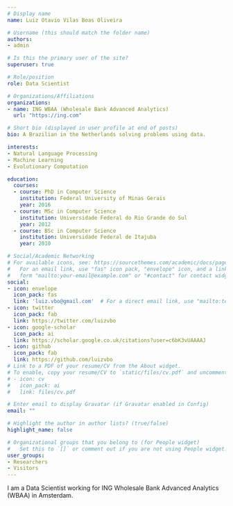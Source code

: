 ```yaml
---
# Display name
name: Luiz Otavio Vilas Boas Oliveira

# Username (this should match the folder name)
authors:
- admin

# Is this the primary user of the site?
superuser: true

# Role/position
role: Data Scientist

# Organizations/Affiliations
organizations:
- name: ING WBAA (Wholesale Bank Advanced Analytics)
  url: "https://ing.com"

# Short bio (displayed in user profile at end of posts)
bio: A Brazilian in the Netherlands solving problems using data.

interests:
- Natural Language Processing
- Machine Learning
- Evolutionary Computation

education:
  courses:
  - course: PhD in Computer Science
    institution: Federal University of Minas Gerais
    year: 2016
  - course: MSc in Computer Science
    institution: Universidade Federal do Rio Grande do Sul
    year: 2012
  - course: BSc in Computer Science
    institution: Universidade Federal de Itajuba
    year: 2010

# Social/Academic Networking
# For available icons, see: https://sourcethemes.com/academic/docs/page-builder/#icons
#   For an email link, use "fas" icon pack, "envelope" icon, and a link in the
#   form "mailto:your-email@example.com" or "#contact" for contact widget.
social:
- icon: envelope
  icon_pack: fas
  link: 'luiz.vbo@gmail.com'  # For a direct email link, use "mailto:test@example.org".
- icon: twitter
  icon_pack: fab
  link: https://twitter.com/luizvbo
- icon: google-scholar
  icon_pack: ai
  link: https://scholar.google.co.uk/citations?user=c6bK3vUAAAAJ
- icon: github
  icon_pack: fab
  link: https://github.com/luizvbo
# Link to a PDF of your resume/CV from the About widget.
# To enable, copy your resume/CV to `static/files/cv.pdf` and uncomment the lines below.
# - icon: cv
#   icon_pack: ai
#   link: files/cv.pdf

# Enter email to display Gravatar (if Gravatar enabled in Config)
email: ""

# Highlight the author in author lists? (true/false)
highlight_name: false

# Organizational groups that you belong to (for People widget)
#   Set this to `[]` or comment out if you are not using People widget.
user_groups:
- Researchers
- Visitors
---
```


I am a Data Scientist working for ING Wholesale Bank Advanced Analytics (WBAA) in Amsterdam.

